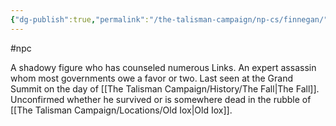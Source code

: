 ```yaml
---
{"dg-publish":true,"permalink":"/the-talisman-campaign/np-cs/finnegan/"}
---
```


#npc

A shadowy figure who has counseled numerous Links. An expert assassin whom most governments owe a favor or two. Last seen at the Grand Summit on the day of [[The Talisman Campaign/History/The Fall\|The Fall]]. Unconfirmed whether he survived or is somewhere dead in the rubble of [[The Talisman Campaign/Locations/Old Iox\|Old Iox]].